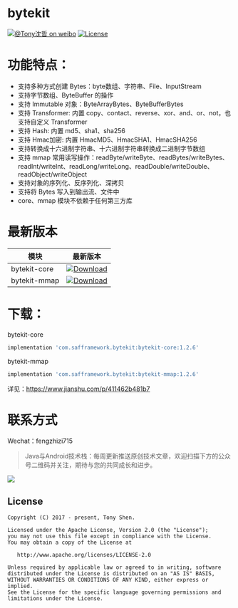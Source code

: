 # bytekit

[![@Tony沈哲 on weibo](https://img.shields.io/badge/weibo-%40Tony%E6%B2%88%E5%93%B2-blue.svg)](http://www.weibo.com/fengzhizi715)
[![License](https://img.shields.io/badge/license-Apache%202-lightgrey.svg)](https://www.apache.org/licenses/LICENSE-2.0.html)

# 功能特点：

* 支持多种方式创建 Bytes：byte数组、字符串、File、InputStream
* 支持字节数组、ByteBuffer 的操作
* 支持 Immutable 对象：ByteArrayBytes、ByteBufferBytes
* 支持 Transformer: 内置 copy、contact、reverse、xor、and、or、not，也支持自定义 Transformer
* 支持 Hash: 内置 md5、sha1、sha256
* 支持 Hmac加密: 内置 HmacMD5、HmacSHA1、HmacSHA256
* 支持转换成十六进制字符串、十六进制字符串转换成二进制字节数组
* 支持 mmap 常用读写操作：readByte/writeByte、readBytes/writeBytes、readInt/writeInt、readLong/writeLong、readDouble/writeDouble、readObject/writeObject
* 支持对象的序列化、反序列化、深拷贝
* 支持将 Bytes 写入到输出流、文件中
* core、mmap 模块不依赖于任何第三方库

# 最新版本

模块|最新版本
---|:-------------:
bytekit-core|[ ![Download](https://api.bintray.com/packages/fengzhizi715/maven/bytekit-core/images/download.svg) ](https://bintray.com/fengzhizi715/maven/bytekit-core/_latestVersion)|
bytekit-mmap|[ ![Download](https://api.bintray.com/packages/fengzhizi715/maven/bytekit-mmap/images/download.svg) ](https://bintray.com/fengzhizi715/maven/bytekit-mmap/_latestVersion)|

# 下载：


bytekit-core

```groovy
implementation 'com.safframework.bytekit:bytekit-core:1.2.6'
```

bytekit-mmap

```groovy
implementation 'com.safframework.bytekit:bytekit-mmap:1.2.6'
```

详见：https://www.jianshu.com/p/411462b481b7


联系方式
===

Wechat：fengzhizi715


> Java与Android技术栈：每周更新推送原创技术文章，欢迎扫描下方的公众号二维码并关注，期待与您的共同成长和进步。

![](https://user-gold-cdn.xitu.io/2018/7/24/164cc729c7c69ac1?w=344&h=344&f=jpeg&s=9082)

License
-------

    Copyright (C) 2017 - present, Tony Shen.

    Licensed under the Apache License, Version 2.0 (the "License");
    you may not use this file except in compliance with the License.
    You may obtain a copy of the License at

       http://www.apache.org/licenses/LICENSE-2.0

    Unless required by applicable law or agreed to in writing, software
    distributed under the License is distributed on an "AS IS" BASIS,
    WITHOUT WARRANTIES OR CONDITIONS OF ANY KIND, either express or implied.
    See the License for the specific language governing permissions and
    limitations under the License.